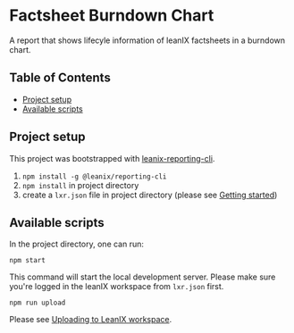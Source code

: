 # Factsheet Burndown Chart

A report that shows lifecyle information of leanIX factsheets in a burndown chart.

## Table of Contents

- [Project setup](#project-setup)
- [Available scripts](#available-scripts)

## Project setup

This project was bootstrapped with [leanix-reporting-cli](https://github.com/leanix/leanix-reporting-cli).

1. `npm install -g @leanix/reporting-cli`
1. `npm install` in project directory
1. create a `lxr.json` file in project directory (please see [Getting started](https://github.com/leanix/leanix-reporting-cli#getting-started))

## Available scripts

In the project directory, one can run:

`npm start`

This command will start the local development server. Please make sure you're logged in the leanIX workspace from `lxr.json` first.

`npm run upload`

Please see [Uploading to LeanIX workspace](https://github.com/leanix/leanix-reporting-cli#uploading-to-leanix-workspace).